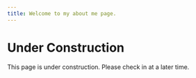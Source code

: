 ```yaml
---
title: Welcome to my about me page.
---
```

# Under Construction

This page is under construction. Please check in at a later time.